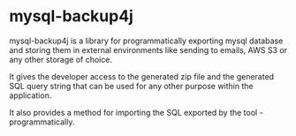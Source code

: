 mysql-backup4j
==============

mysql-backup4j is a library for programmatically exporting mysql database and storing them in external environments like sending to emails, AWS S3 or any other storage of choice.

It gives the developer access to the generated zip file and the generated SQL query string that can be used for any other purpose within the application. 

It also provides a method for importing the SQL exported by the tool - programmatically.

